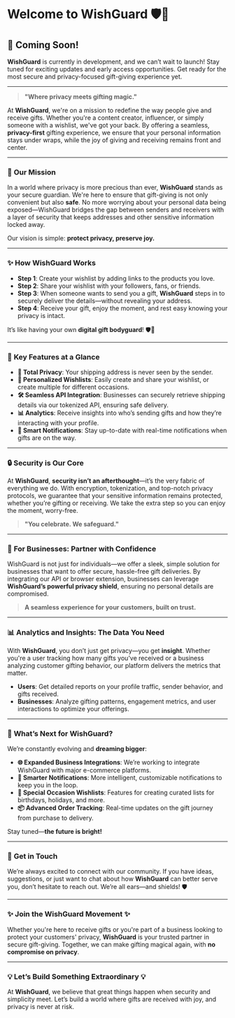# Welcome to **WishGuard** 🛡️🎁

## 🚀 Coming Soon!

**WishGuard** is currently in development, and we can’t wait to launch! Stay tuned for exciting updates and early access opportunities. Get ready for the most secure and privacy-focused gift-giving experience yet.

---

> **"Where privacy meets gifting magic."**

At **WishGuard**, we're on a mission to redefine the way people give and receive gifts. Whether you're a content creator, influencer, or simply someone with a wishlist, we've got your back. By offering a seamless, **privacy-first** gifting experience, we ensure that your personal information stays under wraps, while the joy of giving and receiving remains front and center.

---

### 🎯 **Our Mission**

In a world where privacy is more precious than ever, **WishGuard** stands as your secure guardian. We're here to ensure that gift-giving is not only convenient but also **safe**. No more worrying about your personal data being exposed—WishGuard bridges the gap between senders and receivers with a layer of security that keeps addresses and other sensitive information locked away.

Our vision is simple: **protect privacy, preserve joy.**

---

### ✨ **How WishGuard Works**

- **Step 1**: Create your wishlist by adding links to the products you love.
- **Step 2**: Share your wishlist with your followers, fans, or friends.
- **Step 3**: When someone wants to send you a gift, **WishGuard** steps in to securely deliver the details—without revealing your address.
- **Step 4**: Receive your gift, enjoy the moment, and rest easy knowing your privacy is intact.

It’s like having your own **digital gift bodyguard**! 🛡️🎁

---

### 🚀 **Key Features at a Glance**

- **🔐 Total Privacy**: Your shipping address is never seen by the sender.
- **📝 Personalized Wishlists**: Easily create and share your wishlist, or create multiple for different occasions.
- **🛠️ Seamless API Integration**: Businesses can securely retrieve shipping details via our tokenized API, ensuring safe delivery.
- **📊 Analytics**: Receive insights into who’s sending gifts and how they’re interacting with your profile.
- **🎯 Smart Notifications**: Stay up-to-date with real-time notifications when gifts are on the way.

---

### 🔒 **Security is Our Core**

At **WishGuard**, **security isn’t an afterthought**—it’s the very fabric of everything we do. With encryption, tokenization, and top-notch privacy protocols, we guarantee that your sensitive information remains protected, whether you’re gifting or receiving. We take the extra step so you can enjoy the moment, worry-free.

> **"You celebrate. We safeguard."**

---

### 💼 **For Businesses**: Partner with Confidence

WishGuard is not just for individuals—we offer a sleek, simple solution for businesses that want to offer secure, hassle-free gift deliveries. By integrating our API or browser extension, businesses can leverage **WishGuard’s powerful privacy shield**, ensuring no personal details are compromised.

> **A seamless experience for your customers, built on trust.**

---

### 📊 **Analytics and Insights**: The Data You Need

With **WishGuard**, you don’t just get privacy—you get **insight**. Whether you're a user tracking how many gifts you’ve received or a business analyzing customer gifting behavior, our platform delivers the metrics that matter.

- **Users**: Get detailed reports on your profile traffic, sender behavior, and gifts received.
- **Businesses**: Analyze gifting patterns, engagement metrics, and user interactions to optimize your offerings.

---

### 🌟 **What’s Next for WishGuard?**

We’re constantly evolving and **dreaming bigger**:

- **🌐 Expanded Business Integrations**: We’re working to integrate WishGuard with major e-commerce platforms.
- **🔔 Smarter Notifications**: More intelligent, customizable notifications to keep you in the loop.
- **🎉 Special Occasion Wishlists**: Features for creating curated lists for birthdays, holidays, and more.
- **📦 Advanced Order Tracking**: Real-time updates on the gift journey from purchase to delivery.

Stay tuned—**the future is bright!**

---

### 💬 **Get in Touch**

We’re always excited to connect with our community. If you have ideas, suggestions, or just want to chat about how **WishGuard** can better serve you, don’t hesitate to reach out. We’re all ears—and shields! 🛡️

---

### ✨ **Join the WishGuard Movement** ✨

Whether you're here to receive gifts or you're part of a business looking to protect your customers' privacy, **WishGuard** is your trusted partner in secure gift-giving. Together, we can make gifting magical again, with **no compromise on privacy**.

---

### 💡 **Let’s Build Something Extraordinary** 💡

At **WishGuard**, we believe that great things happen when security and simplicity meet. Let’s build a world where gifts are received with joy, and privacy is never at risk.
